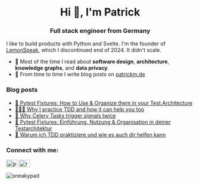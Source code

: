 <h1 align="center">Hi 👋, I'm Patrick</h1>
<h3 align="center">Full stack engineer from Germany</h3>

I like to build products with Python and Svelte. I'm the founder of [LemonSpeak](lemonspeak.com), which I discontinued end of 2024. It didn't scale.


- 🌱 Most of the time I read about **software design**, **architecture**, **knowledge graphs**, and **data privacy**.
- 📝 From time to time I write blog posts on [patrickm.de](patrickm.de)

### Blog posts
<!-- BLOG-POST-LIST:START -->
 - [🍋 Pytest Fixtures: How to Use &amp; Organize them in your Test Architecture](https://patrickm.de/pytest-fixtures-how-to-use-organize-them-in-your-test-architecture/)
 - [🏄🏼‍♂️ Why I practice TDD and how it can help you too](https://patrickm.de/why-tdd/)
 - [💫 Why Celery Tasks trigger signals twice](https://patrickm.de/why-celery-tasks-trigger-signals-twice/)
 - [🌊 Pytest Fixtures: Einführung, Nutzung &amp; Organisation in deiner Testarchitektur](https://patrickm.de/pytest-fixtures-einfuehrung/)
 - [🚀 Warum ich TDD praktiziere und wie es auch dir helfen kann](https://patrickm.de/warum-tdd/)<!-- BLOG-POST-LIST:END -->

<h3 align="left">Connect with me:</h3>
<p align="left">
<a href="https://twitter.com/paer06" target="blank"><img align="center" src="https://raw.githubusercontent.com/rahuldkjain/github-profile-readme-generator/master/src/images/icons/Social/twitter.svg" alt="paer06" height="20" width="30" /></a>
<a href="https://patrickm.de/rss/" target="blank"><img align="center" src="https://raw.githubusercontent.com/rahuldkjain/github-profile-readme-generator/master/src/images/icons/Social/rss.svg" alt="rssfeed" height="20" width="30" /></a>
</p>


<p><img align="center" src="https://github-readme-stats.vercel.app/api/top-langs?username=sneakypad&show_icons=true&locale=en&layout=compact" alt="sneakypad" /></p>
